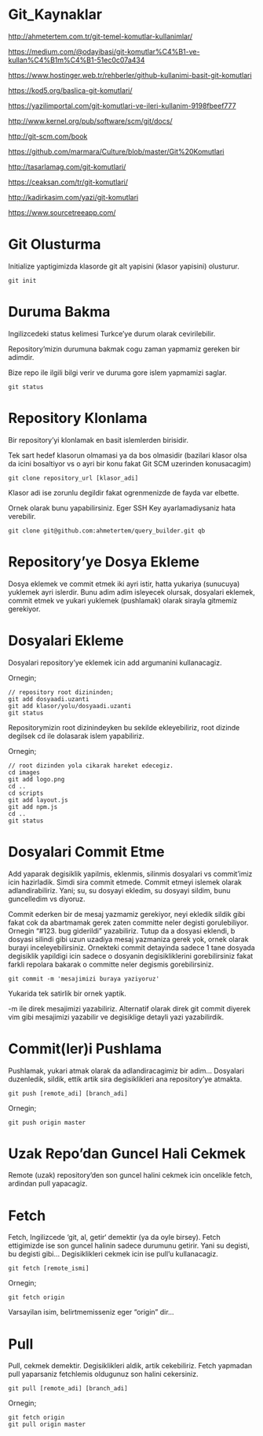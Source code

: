 # Git_Kaynaklar
http://ahmetertem.com.tr/git-temel-komutlar-kullanimlar/

https://medium.com/@odayibasi/git-komutlar%C4%B1-ve-kullan%C4%B1m%C4%B1-51ec0c07a434

https://www.hostinger.web.tr/rehberler/github-kullanimi-basit-git-komutlari

https://kod5.org/baslica-git-komutlari/

https://yazilimportal.com/git-komutlari-ve-ileri-kullanim-9198fbeef777

http://www.kernel.org/pub/software/scm/git/docs/

http://git-scm.com/book

https://github.com/marmara/Culture/blob/master/Git%20Komutlari

http://tasarlamag.com/git-komutlari/

https://ceaksan.com/tr/git-komutlari/

http://kadirkasim.com/yazi/git-komutlari

https://www.sourcetreeapp.com/

# Git Olusturma
Initialize yaptigimizda klasorde git alt yapisini (klasor yapisini) olusturur.

    git init


# Duruma Bakma
Ingilizcedeki status kelimesi Turkce’ye durum olarak cevirilebilir. 

Repository’mizin durumuna bakmak cogu zaman yapmamiz gereken bir adimdir. 

Bize repo ile ilgili bilgi verir ve duruma gore islem yapmamizi saglar.

    git status

# Repository Klonlama
Bir repository’yi klonlamak en basit islemlerden birisidir. 

Tek sart hedef klasorun olmamasi ya da bos olmasidir (bazilari klasor olsa da icini bosaltiyor vs o ayri bir konu fakat Git SCM uzerinden konusacagim)

    git clone repository_url [klasor_adi]


Klasor adi ise zorunlu degildir fakat ogrenmenizde de fayda var elbette.

Ornek olarak bunu yapabilirsiniz. Eger SSH Key ayarlamadiysaniz hata verebilir.

    git clone git@github.com:ahmetertem/query_builder.git qb


# Repository’ye Dosya Ekleme
Dosya eklemek ve commit etmek iki ayri istir, hatta yukariya (sunucuya) yuklemek ayri islerdir. Bunu adim adim isleyecek olursak, dosyalari eklemek, commit etmek ve yukari yuklemek (pushlamak) olarak sirayla gitmemiz gerekiyor.

# Dosyalari Ekleme
Dosyalari repository’ye eklemek icin add argumanini kullanacagiz.

Ornegin;

    // repository root dizininden;
    git add dosyaadi.uzanti
    git add klasor/yolu/dosyaadi.uzanti
    git status

Repositorymizin root dizinindeyken bu sekilde ekleyebiliriz, root dizinde degilsek cd ile dolasarak islem yapabiliriz.

Ornegin;

    // root dizinden yola cikarak hareket edecegiz.
    cd images
    git add logo.png
    cd ..
    cd scripts
    git add layout.js
    git add npm.js
    cd ..
    git status

# Dosyalari Commit Etme
Add yaparak degisiklik yapilmis, eklenmis, silinmis dosyalari vs commit’imiz icin hazirladik. Simdi sira commit etmede. Commit etmeyi islemek olarak adlandirabiliriz. Yani; su, su dosyayi ekledim, su dosyayi sildim, bunu guncelledim vs diyoruz.

Commit ederken bir de mesaj yazmamiz gerekiyor, neyi ekledik sildik gibi fakat cok da abartmamak gerek zaten committe neler degisti gorulebiliyor. Ornegin “#123. bug giderildi” yazabiliriz. Tutup da a dosyasi eklendi, b dosyasi silindi gibi uzun uzadiya mesaj yazmaniza gerek yok, ornek olarak burayi inceleyebilirsiniz. Ornekteki commit detayinda sadece 1 tane dosyada degisiklik yapildigi icin sadece o dosyanin degisikliklerini gorebilirsiniz fakat farkli repolara bakarak o committe neler degismis gorebilirsiniz.

    git commit -m 'mesajimizi buraya yaziyoruz'

Yukarida tek satirlik bir ornek yaptik.

-m ile direk mesajimizi yazabiliriz. Alternatif olarak direk git commit diyerek vim gibi mesajimizi yazabilir ve degisiklige detayli yazi yazabilirdik.

 

# Commit(ler)i Pushlama
Pushlamak, yukari atmak olarak da adlandiracagimiz bir adim… Dosyalari duzenledik, sildik, ettik artik sira degisiklikleri ana repository’ye atmakta.

    git push [remote_adi] [branch_adi]

Ornegin;

    git push origin master

 
# Uzak Repo’dan Guncel Hali Cekmek
Remote (uzak) repository’den son guncel halini cekmek icin oncelikle fetch, ardindan pull yapacagiz.

# Fetch
Fetch, Ingilizcede ‘git, al, getir‘ demektir (ya da oyle birsey). Fetch ettigimizde ise son guncel halinin sadece durumunu getirir. Yani su degisti, bu degisti gibi… Degisiklikleri cekmek icin ise pull’u kullanacagiz.

    git fetch [remote_ismi]

Ornegin;

    git fetch origin

Varsayilan isim, belirtmemisseniz eger “origin” dir…

 
# Pull
Pull, cekmek demektir. Degisiklikleri aldik, artik cekebiliriz. Fetch yapmadan pull yaparsaniz fetchlemis oldugunuz son halini cekersiniz.

    git pull [remote_adi] [branch_adi]

Ornegin;

    git fetch origin
    git pull origin master
